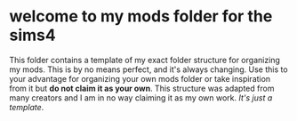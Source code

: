 # welcome to my mods folder for the sims4

This folder contains a template of my exact folder structure for organizing my mods. This is by no means perfect, and it's always changing. Use this to your advantage for organizing your own mods folder or take inspiration from it but **do not claim it as your own**. This structure was adapted from many creators and I am in no way claiming it as my own work. _It's just a template_.
